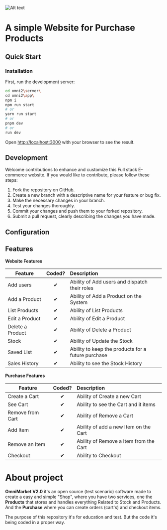 ![Alt text](https://i.ibb.co/mC9vCzw/black-logo-2.jpg)

# A simple Website for Purchase Products

## Quick Start

### Installation

First, run the development server:

```bash
cd omni2\server\
cd omni2\app\
npm i
npm run start
# or
yarn run start
# or
pnpm dev
# or
run dev
```

Open [http://localhost:3000](http://localhost:3000) with your browser to see the result.

## Development

Welcome contributions to enhance and customize this Full stack E-commerce website. If you would like to contribute, please follow these steps:

1. Fork the repository on GitHub.
2. Create a new branch with a descriptive name for your feature or bug fix.
3. Make the necessary changes in your branch.
4. Test your changes thoroughly.
5. Commit your changes and push them to your forked repository.
6. Submit a pull request, clearly describing the changes you have made.

## Configuration

## Features

<b>Website Features</b>

| Feature          |  Coded?  | Description                                        |
| ---------------- | :------: | :------------------------------------------------- |
| Add users        | &#10004; | Ability of Add users and dispatch their roles      |
| Add a Product    | &#10004; | Ability of Add a Product on the System             |
| List Products    | &#10004; | Ability of List Products                           |
| Edit a Product   | &#10004; | Ability of Edit a Product                          |
| Delete a Product | &#10004; | Ability of Delete a Product                        |
| Stock            | &#10004; | Ability of Update the Stock                        |
| Saved List       | &#10004; | Ability to keep the products for a future purchase |
| Sales History    | &#10004; | Ability to see the Stock History                   |

<b>Purchase Features</b>

| Feature          |  Coded?  | Description                            |
| ---------------- | :------: | :------------------------------------- |
| Create a Cart    | &#10004; | Ability of Create a new Cart           |
| See Cart         | &#10004; | Ability to see the Cart and it items   |
| Remove from Cart | &#10004; | Ability of Remove a Cart               |
| Add Item         | &#10004; | Ability of add a new Item on the Cart  |
| Remove an Item   | &#10004; | Ability of Remove a Item from the Cart |
| Checkout         | &#10004; | Ability to Checkout                    |

# About project

**OmniMarket V2.0** it's an open source (test scenario) software made to create a easy and simple "Shop", where you have two services, one the **Products** that stores and handles everything Related to Stock and Products. And the **Purchase** where you can create orders (cart's) and checkout items.

The purpose of this repository it's for education and test. But the code it's being coded in a proper way.
